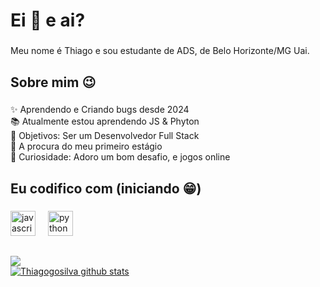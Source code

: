 <h1 align="left">Ei 👋 e ai?</h1>

###

<p align="left">Meu nome é Thiago e sou estudante de ADS, de Belo Horizonte/MG Uai.</p>

###

<h2 align="left">Sobre mim 😉</h2>

###

<p align="left">✨ Aprendendo e Criando bugs desde 2024<br>📚 Atualmente estou aprendendo JS & Phyton<br>🎯 Objetivos: Ser um Desenvolvedor Full Stack<br>🤞 A procura do meu primeiro estágio<br>🎲 Curiosidade: Adoro um bom desafio, e jogos online</p>

###

<h2 align="left">Eu codifico com (iniciando 😁)</h2>

###

<div align="left">
  <img src="https://cdn.jsdelivr.net/gh/devicons/devicon/icons/javascript/javascript-original.svg" height="40" alt="javascript logo"  />
  <img width="12" />
  <img src="https://cdn.jsdelivr.net/gh/devicons/devicon/icons/python/python-original.svg" height="40" alt="python logo"  />
</div>

##
<div>
   <a href="https://www.linkedin.com/in/thiagogosilva" target="_blank"><img src="https://img.shields.io/badge/-LinkedIn-%230077B5?style=for-the-badge&logo=linkedin&logoColor=white" target="_blank"></a> 
</div>

<div>
   <a href="https://github.com/thiagogosilva"><img align="center" src="https://github-readme-stats.vercel.app/api?username=thiagogosilva&show_icons=true&include_all_commits=true&theme=tokyonight&rank_icon=github&hide_border=true" alt="Thiagogosilva github stats" /></a>
</div>
